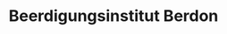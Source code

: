 ---
title: "Beerdigungsinstitut Berdon"
url: /rastatt/beerdigungsinstitut-berdon/
shop: Bestattungen
---
